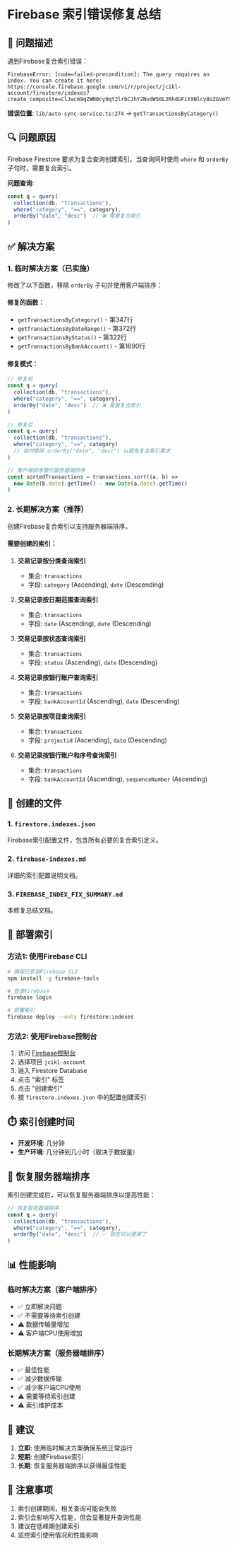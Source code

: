 # Firebase 索引错误修复总结

## 🚨 问题描述

遇到Firebase复合索引错误：
```
FirebaseError: [code=failed-precondition]: The query requires an index. You can create it here: https://console.firebase.google.com/v1/r/project/jcikl-account/firestore/indexes?create_composite=ClJwcm9qZWN0cy9qY2lrbC1hY2NvdW50L2RhdGFiYXNlcy8oZGVmYXVsdCkvY29sbGVjdGlvbkdyb3Vwcy90cmFuc2FjdGlvbnMvaW5kZXhlcy9fEAEaDAoIY2F0ZWdvcnkQARoICgRkYXRlEAIaDAoIX19uYW1lX18QAg
```

**错误位置**: `lib/auto-sync-service.ts:274` → `getTransactionsByCategory()`

## 🔍 问题原因

Firebase Firestore 要求为复合查询创建索引。当查询同时使用 `where` 和 `orderBy` 子句时，需要复合索引。

**问题查询**:
```typescript
const q = query(
  collection(db, "transactions"),
  where("category", "==", category),
  orderBy("date", "desc")  // ❌ 需要复合索引
)
```

## ✅ 解决方案

### 1. 临时解决方案（已实施）

修改了以下函数，移除 `orderBy` 子句并使用客户端排序：

#### 修复的函数：
- `getTransactionsByCategory()` - 第347行
- `getTransactionsByDateRange()` - 第372行  
- `getTransactionsByStatus()` - 第322行
- `getTransactionsByBankAccount()` - 第1690行

#### 修复模式：
```typescript
// 修复前
const q = query(
  collection(db, "transactions"),
  where("category", "==", category),
  orderBy("date", "desc")  // ❌ 需要复合索引
)

// 修复后
const q = query(
  collection(db, "transactions"),
  where("category", "==", category)
  // 临时移除 orderBy("date", "desc") 以避免复合索引需求
)

// 客户端排序替代服务器端排序
const sortedTransactions = transactions.sort((a, b) => 
  new Date(b.date).getTime() - new Date(a.date).getTime()
)
```

### 2. 长期解决方案（推荐）

创建Firebase复合索引以支持服务器端排序。

#### 需要创建的索引：

1. **交易记录按分类查询索引**
   - 集合: `transactions`
   - 字段: `category` (Ascending), `date` (Descending)

2. **交易记录按日期范围查询索引**
   - 集合: `transactions`
   - 字段: `date` (Ascending), `date` (Descending)

3. **交易记录按状态查询索引**
   - 集合: `transactions`
   - 字段: `status` (Ascending), `date` (Descending)

4. **交易记录按银行账户查询索引**
   - 集合: `transactions`
   - 字段: `bankAccountId` (Ascending), `date` (Descending)

5. **交易记录按项目查询索引**
   - 集合: `transactions`
   - 字段: `projectid` (Ascending), `date` (Descending)

6. **交易记录按银行账户和序号查询索引**
   - 集合: `transactions`
   - 字段: `bankAccountId` (Ascending), `sequenceNumber` (Ascending)

## 📁 创建的文件

### 1. `firestore.indexes.json`
Firebase索引配置文件，包含所有必要的复合索引定义。

### 2. `firebase-indexes.md`
详细的索引配置说明文档。

### 3. `FIREBASE_INDEX_FIX_SUMMARY.md`
本修复总结文档。

## 🚀 部署索引

### 方法1: 使用Firebase CLI
```bash
# 确保已安装Firebase CLI
npm install -g firebase-tools

# 登录Firebase
firebase login

# 部署索引
firebase deploy --only firestore:indexes
```

### 方法2: 使用Firebase控制台
1. 访问 [Firebase控制台](https://console.firebase.google.com/)
2. 选择项目 `jcikl-account`
3. 进入 Firestore Database
4. 点击 "索引" 标签
5. 点击 "创建索引"
6. 按 `firestore.indexes.json` 中的配置创建索引

## ⏱️ 索引创建时间

- **开发环境**: 几分钟
- **生产环境**: 几分钟到几小时（取决于数据量）

## 🔄 恢复服务器端排序

索引创建完成后，可以恢复服务器端排序以提高性能：

```typescript
// 恢复服务器端排序
const q = query(
  collection(db, "transactions"),
  where("category", "==", category),
  orderBy("date", "desc")  // ✅ 现在可以使用了
)
```

## 📊 性能影响

### 临时解决方案（客户端排序）
- ✅ 立即解决问题
- ✅ 不需要等待索引创建
- ⚠️ 数据传输量增加
- ⚠️ 客户端CPU使用增加

### 长期解决方案（服务器端排序）
- ✅ 最佳性能
- ✅ 减少数据传输
- ✅ 减少客户端CPU使用
- ⚠️ 需要等待索引创建
- ⚠️ 索引维护成本

## 🎯 建议

1. **立即**: 使用临时解决方案确保系统正常运行
2. **短期**: 创建Firebase索引
3. **长期**: 恢复服务器端排序以获得最佳性能

## 📝 注意事项

1. 索引创建期间，相关查询可能会失败
2. 索引会影响写入性能，但会显著提升查询性能
3. 建议在低峰期创建索引
4. 监控索引使用情况和性能影响
